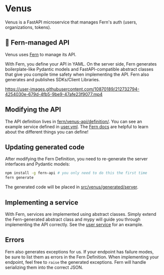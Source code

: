 # Venus

Venus is a FastAPI microservice that manages Fern's auth (users, organizations, tokens).

## 🌿 Fern-managed API

Venus uses [Fern](https://www.buildwithfern.com/) to manage its API.

With Fern, you define your API in YAML. On the server side, Fern generates boilerplate-like Pydantic models and FastAPI-compatible abstract classes that give you compile time safety when implementing the API. Fern also generates and publishes SDKs/Client Libraries.

https://user-images.githubusercontent.com/10870189/212732794-4254030e-679d-4fb5-9be9-47afe23f9077.mp4

## Modifying the API

The API definition lives in [fern/venus-api/definition/](fern/venus-api/definition/). You can see an
example service defined in [user.yml](fern/venus-api/definition/user.yml). The [Fern
docs](https://www.buildwithfern.com/docs/definition) are helpful to learn about
the different things you can define!

## Updating generated code

After modifying the Fern Definition, you need to re-generate the server
interfaces and Pydantic models:

```bash
npm install -g fern-api # you only need to do this the first time
fern generate
```

The generated code will be placed in [src/venus/generated/server](src/venus/generated/server).

## Implementing a service

With Fern, services are implemented using abstract classes. Simply extend the
Fern-generated abstract class and mypy will guide you through implementing the
API correctly. See the [user service](src/venus/user_service.py) for
an example.

## Errors

Fern also generates exceptions for us. If your endpoint has failure modes, be
sure to list them as errors in the Fern Definition. When implementing your
endpoint, feel free to `raise` the generated exceptions. Fern will handle
serializing them into the correct JSON.
